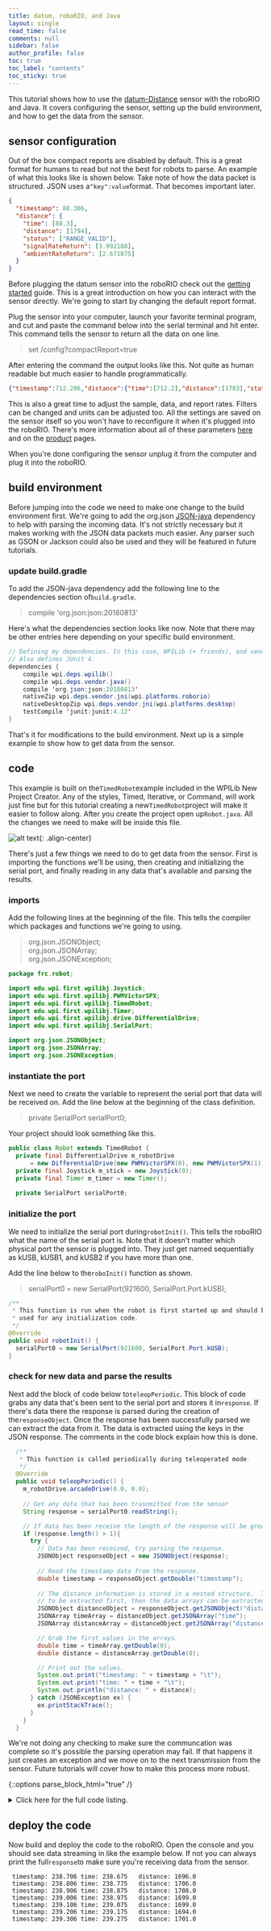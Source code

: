 ```yaml
---
title: datum, roboRIO, and Java
layout: single
read_time: false
comments: null
sidebar: false
author_profile: false
toc: true
toc_label: "contents"
toc_sticky: true
---
```


This tutorial shows how to use the [datum-Distance](/datum-Distance) sensor with the roboRIO and Java.  It covers configuring the sensor, setting up the build environment, and how to get the data from the sensor. 

## sensor configuration

Out of the box compact reports are disabled by default.  This is a great format for humans to read but not the best for robots to parse.  An example of what this looks like is shown below.  Take note of how the data packet is structured.  JSON uses a`"key":value`format.  That becomes important later.

```json
{
  "timestamp": 88.306,
  "distance": {
    "time": [88.3],
    "distance": [1794],
    "status": ["RANGE_VALID"],
    "signalRateReturn": [3.992188],
    "ambientRateReturn": [2.671875]
  }
}
```
Before plugging the datum sensor into the roboRIO check out the [getting started](/getting_started) guide.  This is a great introduction on how you can interact with the sensor directly.  We're going to start by changing the default report format.  

Plug the sensor into your computer, launch your favorite terminal program, and cut and paste the command below into the serial terminal and hit enter.  This command tells the sensor to return all the data on one line.

> set /config?compactReport=true

After entering the command the output looks like this.  Not quite as human readable but much easier to handle programmatically.

```json
{"timestamp":712.206,"distance":{"time":[712.2],"distance":[1783],"status":["RANGE_VALID"],"signalRateReturn":[3.445313],"ambientRateReturn":[2.71875]}}
```

This is also a great time to adjust the sample, data, and report rates.  Filters can be changed and units can be adjusted too. All the settings are saved on the sensor itself so you won't have to reconfigure it when it's plugged into the roboRIO.  There's more information about all of these parameters [here](/datum) and on the [product](/products) pages.

When you're done configuring the sensor unplug it from the computer and plug it into the roboRIO.  

## build environment

Before jumping into the code we need to make one change to the build environment first.  We're going to add the org.json [JSON-java](https://github.com/stleary/JSON-java) dependency to help with parsing the incoming data.  It's not strictly necessary but it makes working with the JSON data packets much easier.  Any parser such as GSON or Jackson could also be used and they will be featured in future tutorials.

### update build.gradle

To add the JSON-java dependency add the following line to the dependencies section of`build.gradle`.

> compile 'org.json:json:20180813'

Here's what the dependencies section looks like now.  Note that there may be other entries here depending on your specific build environment.

```java
// Defining my dependencies. In this case, WPILib (+ friends), and vendor libraries.
// Also defines JUnit 4.
dependencies {
    compile wpi.deps.wpilib()
    compile wpi.deps.vendor.java()
    compile 'org.json:json:20180813'
    nativeZip wpi.deps.vendor.jni(wpi.platforms.roborio)
    nativeDesktopZip wpi.deps.vendor.jni(wpi.platforms.desktop)
    testCompile 'junit:junit:4.12'
}
```
That's it for modifications to the build environment.  Next up is a simple example to show how to get data from the sensor.

## code

This example is built on the`TimedRobot`example included in the WPILib New Project Creator.  Any of the styles, Timed, Iterative, or Command, will work just fine but for this tutorial creating a new`TimedRobot`project will make it easier to follow along.  After you create the project open up`Robot.java`.  All the changes we need to make will be inside this file.

![alt text](/assets/images/posts/WPIlibNewProjectCreator.png){: .align-center}

There's just a few things we need to do to get data from the sensor.  First is importing the functions we'll be using, then creating and initializing the serial port, and finally reading in any data that's available and parsing the results.


### imports

Add the following lines at the beginning of the file.  This tells the compiler which packages and functions
we're going to using.

> org.json.JSONObject;  
> org.json.JSONArray;  
> org.json.JSONException;


```java
package frc.robot;

import edu.wpi.first.wpilibj.Joystick;
import edu.wpi.first.wpilibj.PWMVictorSPX;
import edu.wpi.first.wpilibj.TimedRobot;
import edu.wpi.first.wpilibj.Timer;
import edu.wpi.first.wpilibj.drive.DifferentialDrive;
import edu.wpi.first.wpilibj.SerialPort;

import org.json.JSONObject;
import org.json.JSONArray;
import org.json.JSONException;
```

### instantiate the port

Next we need to create the variable to represent the serial port that data will be received on.  Add the line below at the beginning of the class definition.

> private SerialPort serialPort0;

Your project should look something like this.

```java
public class Robot extends TimedRobot {
  private final DifferentialDrive m_robotDrive
      = new DifferentialDrive(new PWMVictorSPX(0), new PWMVictorSPX(1));
  private final Joystick m_stick = new Joystick(0);
  private final Timer m_timer = new Timer();
  
  private SerialPort serialPort0;
```

### initialize the port

We need to initialize the serial port during`robotInit()`.  This tells the roboRIO what the name of the 
serial port is.  Note that it doesn't matter which physical port the sensor is plugged into.  They just get
named sequentially as kUSB, kUSB1, and kUSB2 if you have more than one.

Add the line below to the`roboInit()` function as shown.

> serialPort0 = new SerialPort(921600, SerialPort.Port.kUSB);

```java
/**
 * This function is run when the robot is first started up and should be
 * used for any initialization code.
 */
@Override
public void robotInit() {
  serialPort0 = new SerialPort(921600, SerialPort.Port.kUSB);
}
```  
### check for new data and parse the results

Next add the block of code below to`teleopPeriodic`.  This block of code grabs any data that's been sent to the serial port and stores it in`response`.  If there's data there the response is parsed during the creation of the`responseObject`.  Once the response has been successfully parsed we can extract the data from it.  The data is extracted using the keys in the JSON response.  The comments in the code block explain how this is done.

```java
  /**
   * This function is called periodically during teleoperated mode.
   */
  @Override
  public void teleopPeriodic() {
    m_robotDrive.arcadeDrive(0.0, 0.0);
    
    // Get any data that has been trasnmitted from the sensor
    String response = serialPort0.readString();

    // If data has been receive the length of the response will be greater than 1.
    if (response.length() > 1){
      try {
        // Data has been received, try parsing the response.
        JSONObject responseObject = new JSONObject(response);
        
        // Read the timestamp data from the response.
        double timestamp = responseObject.getDouble("timestamp");
        
        // The distance information is stored in a nested structure.  That has
        // to be extracted first, then the data arrays can be extracted next.
        JSONObject distanceObject = responseObject.getJSONObject("distance");
        JSONArray timeArray = distanceObject.getJSONArray("time");
        JSONArray distanceArray = distanceObject.getJSONArray("distance");

        // Grab the first values in the arrays.
        double time = timeArray.getDouble(0);
        double distance = distanceArray.getDouble(0);

        // Print out the values.
        System.out.print("timestamp: " + timestamp + "\t");
        System.out.print("time: " + time + "\t");
        System.out.println("distance: " + distance);           
      } catch (JSONException ex) {
        ex.printStackTrace();
      }
    }
  }
```
We're not doing any checking to make sure the communcation was complete so it's possible the parsing operation may fail.  If that happens it just creates an exception and we move on to the next transmission from the sensor.  Future tutorials will cover how to make this process more robust.

{::options parse_block_html="true" /}

<details><summary markdown="span">Click here for the full code listing.</summary>

```java
/*----------------------------------------------------------------------------*/
/* Copyright (c) 2017-2018 FIRST. All Rights Reserved.                        */
/* Open Source Software - may be modified and shared by FRC teams. The code   */
/* must be accompanied by the FIRST BSD license file in the root directory of */
/* the project.                                                               */
/*----------------------------------------------------------------------------*/

package frc.robot;

import edu.wpi.first.wpilibj.Joystick;
import edu.wpi.first.wpilibj.PWMVictorSPX;
import edu.wpi.first.wpilibj.TimedRobot;
import edu.wpi.first.wpilibj.Timer;
import edu.wpi.first.wpilibj.drive.DifferentialDrive;
import edu.wpi.first.wpilibj.SerialPort;

import org.json.JSONObject;
import org.json.JSONArray;
import org.json.JSONException;

/**
 * The VM is configured to automatically run this class, and to call the
 * functions corresponding to each mode, as described in the TimedRobot
 * documentation. If you change the name of this class or the package after
 * creating this project, you must also update the manifest file in the resource
 * directory.
 */
public class Robot extends TimedRobot {
  private final DifferentialDrive m_robotDrive
      = new DifferentialDrive(new PWMVictorSPX(0), new PWMVictorSPX(1));
  private final Joystick m_stick = new Joystick(0);
  private final Timer m_timer = new Timer();
  
  private SerialPort serialPort0;

  /**
   * This function is run when the robot is first started up and should be
   * used for any initialization code.
   */
  @Override
  public void robotInit() {
    serialPort0 = new SerialPort(921600, SerialPort.Port.kUSB);
  }

  /**
   * This function is run once each time the robot enters autonomous mode.
   */
  @Override
  public void autonomousInit() {
    m_timer.reset();
    m_timer.start();
  }

  /**
   * This function is called periodically during autonomous.
   */
  @Override
  public void autonomousPeriodic() {
    // Drive for 2 seconds
    if (m_timer.get() < 2.0) {
      m_robotDrive.arcadeDrive(0.5, 0.0); // drive forwards half speed
    } else {
      m_robotDrive.stopMotor(); // stop robot
    }
  }

  /**
   * This function is called once each time the robot enters teleoperated mode.
   */
  @Override
  public void teleopInit() {
  }

  /**
   * This function is called periodically during teleoperated mode.
   */
  @Override
  public void teleopPeriodic() {
    m_robotDrive.arcadeDrive(0.0, 0.0);
    
    // Check to see if data has been trasnmitted from the sensor
    String response = serialPort0.readString();

    if (response.length() > 1){
      try {
        // Data has been received, try parsing the response.
        JSONObject responseObject = new JSONObject(response);
        
        // Read the timestamp data from the response.
        double timestamp = responseObject.getDouble("timestamp");
        
        // The distance information is stored in a nested structure.  That has
        // to be extracted first, then the data arrays can be extracted next.
        JSONObject distanceObject = responseObject.getJSONObject("distance");
        JSONArray timeArray = distanceObject.getJSONArray("time");
        JSONArray distanceArray = distanceObject.getJSONArray("distance");

        // Grab the first values in the arrays.
        double time = timeArray.getDouble(0);
        double distance = distanceArray.getDouble(0);

        // Print out the values.
        System.out.print("timestamp: " + timestamp + "\t");
        System.out.print("time: " + time + "\t");
        System.out.println("distance: " + distance);        

      } catch (JSONException ex) {
        ex.printStackTrace();
      }
    }
  }

  /**
   * This function is called periodically during test mode.
   */
  @Override
  public void testPeriodic() {
  }
}
``` 
</details>

## deploy the code

Now build and deploy the code to the roboRIO.  Open the console and you should see data streaming in like the example below.  If not you can always print the full`response`to make sure you're receiving data from the sensor.

```
 timestamp: 238.706	time: 238.675	distance: 1696.0 
 timestamp: 238.806	time: 238.775	distance: 1706.0 
 timestamp: 238.906	time: 238.875	distance: 1708.0 
 timestamp: 239.006	time: 238.975	distance: 1699.0 
 timestamp: 239.106	time: 239.075	distance: 1699.0 
 timestamp: 239.206	time: 239.175	distance: 1694.0 
 timestamp: 239.306	time: 239.275	distance: 1701.0 
 ```

